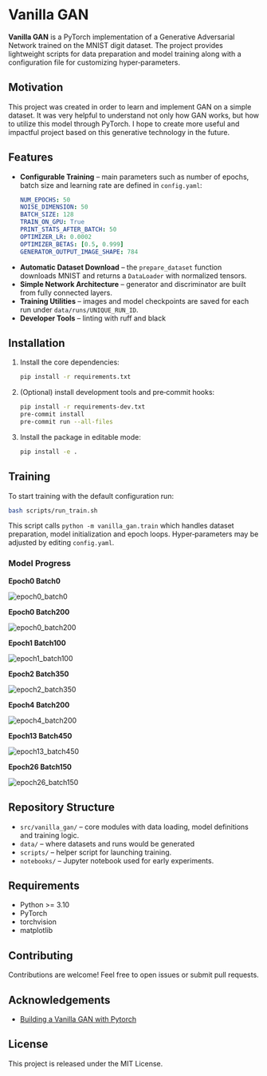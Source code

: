 # Vanilla GAN

**Vanilla GAN** is a PyTorch implementation of a Generative Adversarial Network trained on the MNIST digit dataset. The project provides lightweight scripts for data preparation and model training along with a configuration file for customizing hyper‑parameters.

## Motivation
This project was created in order to learn and implement GAN on a simple dataset. It was very helpful to understand not only how GAN works, but how to utilize this model through PyTorch. I hope to create more useful and impactful project based on this generative technology in the future.

## Features
- **Configurable Training** – main parameters such as number of epochs, batch size and learning rate are defined in `config.yaml`:
  ```yaml
  NUM_EPOCHS: 50
  NOISE_DIMENSION: 50
  BATCH_SIZE: 128
  TRAIN_ON_GPU: True
  PRINT_STATS_AFTER_BATCH: 50
  OPTIMIZER_LR: 0.0002
  OPTIMIZER_BETAS: [0.5, 0.999]
  GENERATOR_OUTPUT_IMAGE_SHAPE: 784
  ```
- **Automatic Dataset Download** – the `prepare_dataset` function downloads MNIST and returns a `DataLoader` with normalized tensors.
- **Simple Network Architecture** – generator and discriminator are built from fully connected layers.
- **Training Utilities** – images and model checkpoints are saved for each run under `data/runs/UNIQUE_RUN_ID`.
- **Developer Tools** – linting with ruff and black

## Installation
1. Install the core dependencies:
   ```bash
   pip install -r requirements.txt
   ```
2. (Optional) install development tools and pre‑commit hooks:
   ```bash
   pip install -r requirements-dev.txt
   pre-commit install
   pre-commit run --all-files
   ```
3. Install the package in editable mode:
   ```bash
   pip install -e .
   ```

## Training
To start training with the default configuration run:
```bash
bash scripts/run_train.sh
```
This script calls `python -m vanilla_gan.train` which handles dataset preparation, model initialization and epoch loops.
Hyper‑parameters may be adjusted by editing `config.yaml`.

### Model Progress

**Epoch0 Batch0**

![epoch0_batch0](assets/epoch0_batch0.jpg)

**Epoch0 Batch200**

![epoch0_batch200](assets/epoch0_batch200.jpg)

**Epoch1 Batch100**

![epoch1_batch100](assets/epoch1_batch100.jpg)

**Epoch2 Batch350**

![epoch2_batch350](assets/epoch2_batch350.jpg)

**Epoch4 Batch200**

![epoch4_batch200](assets/epoch4_batch200.jpg)

**Epoch13 Batch450**

![epoch13_batch450](assets/epoch13_batch450.jpg)

**Epoch26 Batch150**

![epoch26_batch150](assets/epoch26_batch150.jpg)

## Repository Structure
- `src/vanilla_gan/` – core modules with data loading, model definitions and training logic.
- `data/` – where datasets and runs would be generated
- `scripts/` – helper script for launching training.
- `notebooks/` – Jupyter notebook used for early experiments.

## Requirements
- Python >= 3.10
- PyTorch
- torchvision
- matplotlib

## Contributing

Contributions are welcome! Feel free to open issues or submit pull requests.

## Acknowledgements

- [Building a Vanilla GAN with Pytorch](https://medium.com/codex/building-a-vanilla-gan-with-pytorch-ffdf26275b70)

## License
This project is released under the MIT License.